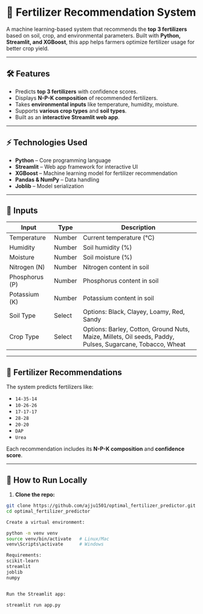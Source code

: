 # 🌾 Fertilizer Recommendation System

A machine learning-based system that recommends the **top 3 fertilizers** based on soil, crop, and environmental parameters. Built with **Python, Streamlit, and XGBoost**, this app helps farmers optimize fertilizer usage for better crop yield.

---

## 🛠 Features

- Predicts **top 3 fertilizers** with confidence scores.
- Displays **N-P-K composition** of recommended fertilizers.
- Takes **environmental inputs** like temperature, humidity, moisture.
- Supports **various crop types** and **soil types**.
- Built as an **interactive Streamlit web app**.

---

## ⚡ Technologies Used

- **Python** – Core programming language  
- **Streamlit** – Web app framework for interactive UI  
- **XGBoost** – Machine learning model for fertilizer recommendation  
- **Pandas & NumPy** – Data handling  
- **Joblib** – Model serialization

---

## 🧪 Inputs

| Input | Type | Description |
|-------|------|-------------|
| Temperature | Number | Current temperature (°C) |
| Humidity | Number | Soil humidity (%) |
| Moisture | Number | Soil moisture (%) |
| Nitrogen (N) | Number | Nitrogen content in soil |
| Phosphorus (P) | Number | Phosphorus content in soil |
| Potassium (K) | Number | Potassium content in soil |
| Soil Type | Select | Options: Black, Clayey, Loamy, Red, Sandy |
| Crop Type | Select | Options: Barley, Cotton, Ground Nuts, Maize, Millets, Oil seeds, Paddy, Pulses, Sugarcane, Tobacco, Wheat |

---

## 🌱 Fertilizer Recommendations

The system predicts fertilizers like:

- `14-35-14`  
- `10-26-26`  
- `17-17-17`  
- `28-28`  
- `20-20`  
- `DAP`  
- `Urea`

Each recommendation includes its **N-P-K composition** and **confidence score**.

---

## 🚀 How to Run Locally

1. **Clone the repo:**
```bash
git clone https://github.com/ajju1501/optimal_fertilizer_predictor.git
cd optimal_fertilizer_predictor

Create a virtual environment:

python -m venv venv
source venv/bin/activate   # Linux/Mac
venv\Scripts\activate      # Windows

Requirements:
scikit-learn
streamlit
joblib
numpy


Run the Streamlit app:

streamlit run app.py
